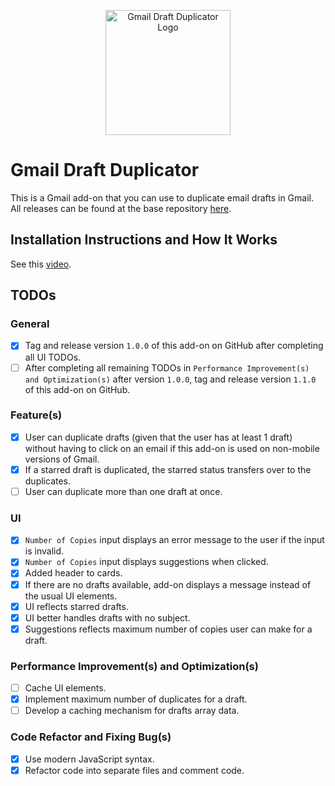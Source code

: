<p align="center">
  <img src="https://raw.githubusercontent.com/jnbli/Gmail-Draft-Duplicator/master/Logo.png" alt="Gmail Draft Duplicator Logo" width="200" height="200">
</p>

# Gmail Draft Duplicator
This is a Gmail add-on that you can use to duplicate email drafts in Gmail. All releases can be found at the base repository [here](https://github.com/jnbli/Gmail-Draft-Duplicator/releases).

## Installation Instructions and How It Works
See this [video](https://www.youtube.com/watch?v=o3JVWLKUrYs).

## TODOs
### General
- [X] Tag and release version `1.0.0` of this add-on on GitHub after completing all UI TODOs. 
- [ ] After completing all remaining TODOs in `Performance Improvement(s) and Optimization(s)` after version `1.0.0`, tag and release version `1.1.0` of this add-on on GitHub.

### Feature(s)
- [X] User can duplicate drafts (given that the user has at least 1 draft) without having to click on an email if this add-on is used on non-mobile versions of Gmail.
- [X] If a starred draft is duplicated, the starred status transfers over to the duplicates.
- [ ] User can duplicate more than one draft at once.

### UI
- [X] `Number of Copies` input displays an error message to the user if the input is invalid.
- [X] `Number of Copies` input displays suggestions when clicked.
- [X] Added header to cards.
- [X] If there are no drafts available, add-on displays a message instead of the usual UI elements.
- [X] UI reflects starred drafts.
- [X] UI better handles drafts with no subject.
- [X] Suggestions reflects maximum number of copies user can make for a draft.

### Performance Improvement(s) and Optimization(s)
- [ ] Cache UI elements. 
- [X] Implement maximum number of duplicates for a draft.
- [ ] Develop a caching mechanism for drafts array data.

### Code Refactor and Fixing Bug(s)
- [X] Use modern JavaScript syntax.
- [X] Refactor code into separate files and comment code.
